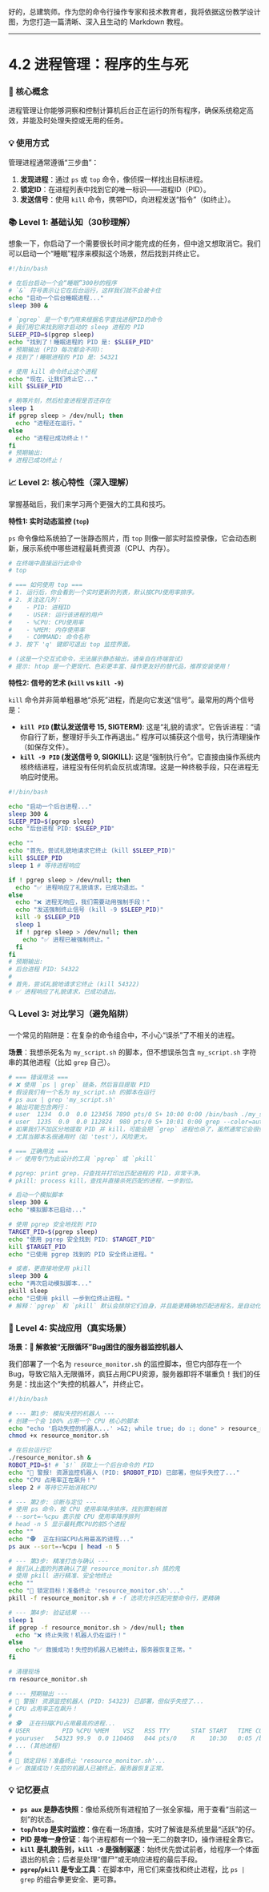 好的，总建筑师。作为您的命令行操作专家和技术教育者，我将依据这份教学设计图，为您打造一篇清晰、深入且生动的 Markdown 教程。

---

# 4.2 进程管理：程序的生与死

### 🎯 核心概念
进程管理让你能够洞察和控制计算机后台正在运行的所有程序，确保系统稳定高效，并能及时处理失控或无用的任务。

### 💡 使用方式
管理进程通常遵循“三步曲”：
1.  **发现进程**：通过 `ps` 或 `top` 命令，像侦探一样找出目标进程。
2.  **锁定ID**：在进程列表中找到它的唯一标识——进程ID（PID）。
3.  **发送信号**：使用 `kill` 命令，携带PID，向进程发送“指令”（如终止）。

### 📚 Level 1: 基础认知（30秒理解）
想象一下，你启动了一个需要很长时间才能完成的任务，但中途又想取消它。我们可以启动一个“睡眠”程序来模拟这个场景，然后找到并终止它。

```bash
#!/bin/bash

# 在后台启动一个会“睡眠”300秒的程序
# `&` 符号表示让它在后台运行，这样我们就不会被卡住
echo "启动一个后台睡眠进程..."
sleep 300 &

# `pgrep` 是一个专门用来根据名字查找进程PID的命令
# 我们用它来找到刚才启动的 sleep 进程的 PID
SLEEP_PID=$(pgrep sleep)
echo "找到了！睡眠进程的 PID 是: $SLEEP_PID"
# 预期输出 (PID 每次都会不同):
# 找到了！睡眠进程的 PID 是: 54321

# 使用 kill 命令终止这个进程
echo "现在，让我们终止它..."
kill $SLEEP_PID

# 稍等片刻，然后检查进程是否还存在
sleep 1
if pgrep sleep > /dev/null; then
  echo "进程还在运行。"
else
  echo "进程已成功终止！"
fi
# 预期输出:
# 进程已成功终止！
```

### 📈 Level 2: 核心特性（深入理解）
掌握基础后，我们来学习两个更强大的工具和技巧。

**特性1: 实时动态监控 (`top`)**

`ps` 命令像给系统拍了一张静态照片，而 `top` 则像一部实时监控录像，它会动态刷新，展示系统中哪些进程最耗费资源（CPU、内存）。

```bash
# 在终端中直接运行此命令
# top

# === 如何使用 top ===
# 1. 运行后，你会看到一个实时更新的列表，默认按CPU使用率排序。
# 2. 关注这几列：
#    - PID: 进程ID
#    - USER: 运行该进程的用户
#    - %CPU: CPU使用率
#    - %MEM: 内存使用率
#    - COMMAND: 命令名称
# 3. 按下 'q' 键即可退出 top 监控界面。

# (这是一个交互式命令，无法展示静态输出，请亲自在终端尝试)
# 提示: htop 是一个更现代、色彩更丰富、操作更友好的替代品，推荐安装使用！
```

**特性2: 信号的艺术 (`kill` vs `kill -9`)**

`kill` 命令并非简单粗暴地“杀死”进程，而是向它发送“信号”。最常用的两个信号是：

*   **`kill PID` (默认发送信号 15, SIGTERM)**: 这是“礼貌的请求”。它告诉进程：“请你自行了断，整理好手头工作再退出。” 程序可以捕获这个信号，执行清理操作（如保存文件）。
*   **`kill -9 PID` (发送信号 9, SIGKILL)**: 这是“强制执行令”。它直接由操作系统内核终结进程，进程没有任何机会反抗或清理。这是一种终极手段，只在进程无响应时使用。

```bash
#!/bin/bash

echo "启动一个后台进程..."
sleep 300 &
SLEEP_PID=$(pgrep sleep)
echo "后台进程 PID: $SLEEP_PID"

echo ""
echo "首先，尝试礼貌地请求它终止 (kill $SLEEP_PID)"
kill $SLEEP_PID
sleep 1 # 等待进程响应

if ! pgrep sleep > /dev/null; then
  echo "✅ 进程响应了礼貌请求，已成功退出。"
else
  echo "❌ 进程无响应，我们需要动用强制手段！"
  echo "发送强制终止信号 (kill -9 $SLEEP_PID)"
  kill -9 $SLEEP_PID
  sleep 1
  if ! pgrep sleep > /dev/null; then
    echo "✅ 进程已被强制终止。"
  fi
fi
# 预期输出:
# 后台进程 PID: 54322
#
# 首先，尝试礼貌地请求它终止 (kill 54322)
# ✅ 进程响应了礼貌请求，已成功退出。
```

### 🔍 Level 3: 对比学习（避免陷阱）
一个常见的陷阱是：在复杂的命令组合中，不小心“误杀”了不相关的进程。

**场景**：我想杀死名为 `my_script.sh` 的脚本，但不想误杀包含 `my_script.sh` 字符串的其他进程（比如 `grep` 自己）。

```bash
# === 错误用法 ===
# ❌ 使用 `ps | grep` 链条，然后盲目提取 PID
# 假设我们有一个名为 my_script.sh 的脚本在运行
# ps aux | grep 'my_script.sh'
# 输出可能包含两行：
# user  1234  0.0  0.0 123456 7890 pts/0 S+ 10:00 0:00 /bin/bash ./my_script.sh
# user  1235  0.0  0.0 112824  980 pts/0 S+ 10:01 0:00 grep --color=auto my_script.sh
# 如果我们不加区分地提取 PID 并 kill，可能会把 `grep` 进程也杀了，虽然通常它会很快结束，但在复杂脚本中这可能导致意外行为。
# 尤其当脚本名很通用时（如 'test'），风险更大。

# === 正确用法 ===
# ✅ 使用专门为此设计的工具 `pgrep` 或 `pkill`

# pgrep: print grep，只查找并打印出匹配进程的 PID，非常干净。
# pkill: process kill，查找并直接杀死匹配的进程，一步到位。

# 启动一个模拟脚本
sleep 300 &
echo "模拟脚本已启动..."

# 使用 pgrep 安全地找到 PID
TARGET_PID=$(pgrep sleep)
echo "使用 pgrep 安全找到 PID: $TARGET_PID"
kill $TARGET_PID
echo "已使用 pgrep 找到的 PID 安全终止进程。"

# 或者，更直接地使用 pkill
sleep 300 &
echo "再次启动模拟脚本..."
pkill sleep
echo "已使用 pkill 一步到位终止进程。"
# 解释：`pgrep` 和 `pkill` 默认会排除它们自身，并且能更精确地匹配进程名，是自动化脚本中的首选，能有效避免“误杀友军”的尴尬。
```

### 🚀 Level 4: 实战应用（真实场景）
**场景：🤖 解救被“无限循环”Bug困住的服务器监控机器人**

我们部署了一个名为 `resource_monitor.sh` 的监控脚本，但它内部存在一个Bug，导致它陷入无限循环，疯狂占用CPU资源，服务器即将不堪重负！我们的任务是：找出这个“失控的机器人”，并终止它。

```bash
#!/bin/bash

# --- 第1步: 模拟失控的机器人 ---
# 创建一个会 100% 占用一个 CPU 核心的脚本
echo "echo '启动失控的机器人...' >&2; while true; do :; done" > resource_monitor.sh
chmod +x resource_monitor.sh

# 在后台运行它
./resource_monitor.sh &
ROBOT_PID=$! # `$!` 获取上一个后台命令的 PID
echo "🤖 警报! 资源监控机器人 (PID: $ROBOT_PID) 已部署，但似乎失控了..."
echo "CPU 占用率正在飙升！"
sleep 2 # 等待它开始消耗CPU

# --- 第2步: 诊断与定位 ---
# 使用 ps 命令，按 CPU 使用率降序排序，找到罪魁祸首
# --sort=-%cpu 表示按 CPU 使用率降序排列
# head -n 5 显示最耗费CPU的前5个进程
echo ""
echo "🕵️  正在扫描CPU占用最高的进程..."
ps aux --sort=-%cpu | head -n 5

# --- 第3步: 精准打击与确认 ---
# 我们从上面的列表确认了是 resource_monitor.sh 搞的鬼
# 使用 pkill 进行精准、安全地终止
echo ""
echo "🎯 锁定目标！准备终止 'resource_monitor.sh'..."
pkill -f resource_monitor.sh # -f 选项允许匹配完整命令行，更精确

# --- 第4步: 验证结果 ---
sleep 1
if pgrep -f resource_monitor.sh > /dev/null; then
  echo "❌ 终止失败！机器人仍在运行！"
else
  echo "✅ 救援成功！失控的机器人已被终止，服务器恢复正常。"
fi

# 清理现场
rm resource_monitor.sh

# --- 预期输出 ---
# 🤖 警报! 资源监控机器人 (PID: 54323) 已部署，但似乎失控了...
# CPU 占用率正在飙升！
#
# 🕵️  正在扫描CPU占用最高的进程...
# USER         PID %CPU %MEM    VSZ   RSS TTY      STAT START   TIME COMMAND
# youruser   54323 99.9  0.0 110468   844 pts/0    R    10:30   0:05 /bin/bash ./resource_monitor.sh
# ... (其他进程)
#
# 🎯 锁定目标！准备终止 'resource_monitor.sh'...
# ✅ 救援成功！失控的机器人已被终止，服务器恢复正常。
```

### 💡 记忆要点
- **`ps aux` 是静态快照**：像给系统所有进程拍了一张全家福，用于查看“当前这一刻”的状态。
- **`top`/`htop` 是实时监控**：像在看一场直播，实时了解谁是系统里最“活跃”的仔。
- **PID 是唯一身份证**：每个进程都有一个独一无二的数字ID，操作进程全靠它。
- **`kill` 是礼貌告别，`kill -9` 是强制驱逐**：始终优先尝试前者，给程序一个体面退出的机会；后者是处理“僵尸”或无响应进程的最后手段。
- **`pgrep`/`pkill` 是专业工具**：在脚本中，用它们来查找和终止进程，比 `ps | grep` 的组合拳更安全、更可靠。
